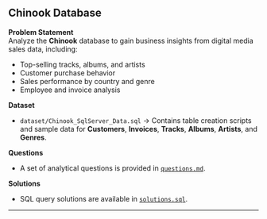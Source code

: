 ## Chinook Database  

**Problem Statement**  
Analyze the **Chinook** database to gain business insights from digital media sales data, including:  
- Top-selling tracks, albums, and artists  
- Customer purchase behavior  
- Sales performance by country and genre  
- Employee and invoice analysis  

**Dataset**  
- `dataset/Chinook_SqlServer_Data.sql` → Contains table creation scripts and sample data for **Customers**, **Invoices**, **Tracks**, **Albums**, **Artists**, and **Genres**.  

**Questions**  
- A set of analytical questions is provided in [`questions.md`](Chinook_SQL_Practice_Questions.md).  

**Solutions**  
- SQL query solutions are available in [`solutions.sql`](Chinook_SqlServer_data_Solution.sql).  

---
